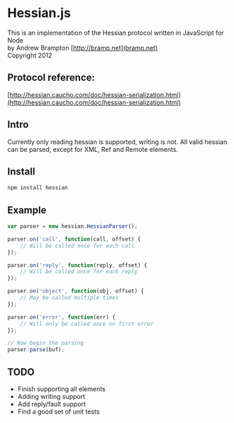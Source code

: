 Hessian.js
==========

This is an implementation of the Hessian protocol written in JavaScript for Node  
by Andrew Brampton [http://bramp.net](bramp.net)  
Copyright 2012

Protocol reference:
-------------------
[http://hessian.caucho.com/doc/hessian-serialization.html](http://hessian.caucho.com/doc/hessian-serialization.html)

Intro
-----

Currently only reading hessian is supported, writing is not.
All valid hessian can be parsed, except for XML, Ref and Remote elements.

Install
-------

```bash
npm install hessian
```

Example
-------

```javascript
var parser = new hessian.HessianParser();

parser.on('call', function(call, offset) {
	// Will be called once for each call
});

parser.on('reply', function(reply, offset) {
	// Will be called once for each reply
});

parser.on('object', function(obj, offset) {
	// May be called multiple times
});

parser.on('error', function(err) {
	// Will only be called once on first error
});

// Now begin the parsing
parser.parse(buf);

```

TODO
----

* Finish supporting all elements
* Adding writing support
* Add reply/fault support
* Find a good set of unit tests